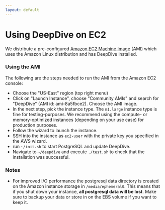 ```yaml
---
layout: default
---
```


# Using DeepDive on EC2

We distribute a pre-configured [Amazon EC2 Machine
Image](http://aws.amazon.com/ec2/) (AMI) which uses the Amazon Linux
distribution and has DeepDive installed.

### Using the AMI

The following are the steps needed to run the AMI from the Amazon EC2 console:

- Choose the "US-East" region (top right menu)
- Click on "Launch Instance", choose "Community AMIs" and search for "DeepDive"
  (AMI id: ami-8a5fbce2). Choose the AMI image.
- In the next step, pick the instance type. The `m1.large` instance type is fine
  for testing-purposes. We recommend using the compute- or memory-optimized
  instances (depending on your use case) for production purposes.
- Follow the wizard to launch the instance.
- SSH into the instance as `ec2-user` with the private key you specified in the
  AWS wizard.
- run `~/init.sh` to start PostgreSQL and update DeepDive.
- Navigate to `~/deepdive` and execute `./test.sh` to check that the
  installation was successful.

### Notes

- For improved I/O performance the postgresql data directory is created on the
  Amazon instance storage in `/media/ephemeral0`. This means that if you shut
  down your instance, **all postgresql data will be lost**. Make sure to backup
  your data or store in on the EBS volume if you want to keep it.

